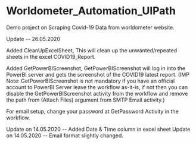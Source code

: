 # Worldometer_Automation_UIPath
Demo project on Scraping Covid-19 Data from worldometer website.

Update -- 26.05.2020

Added CleanUpExcelSheet, This will clean up the unwanted/repeated sheets in the excel COVID19_Report.

Added GetPowerBIScreenshot, GetPowerBIScreenshot will log in into the PowerBI server and gets the screenshot of the COVID19 latest report. (IMP Note: GetPowerBIScreenshot is not mandatory if you have an official account to PowerBI Server leave the workflow as-it-is, if not then you can disable the GetPowerBIScreenshot activity from the workflow and remove the path from (Attach Files) argument from SMTP Email activity.)

For email setup, change your password at GetPassword Activity in the workflow.

Update on 14.05.2020 -- Added Date & Time column in excel sheet
Update on 14.05.2020 -- Email format slightly changed.


